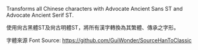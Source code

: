 Transforms all Chinese characters with Advocate Ancient Sans ST and Advocate Ancient Serif ST. 

使用尙古黑體ST及尙古明體ST，將所有漢字轉換為其繁體、傳承之字形。

字體來源 Font Source: https://github.com/GuiWonder/SourceHanToClassic
